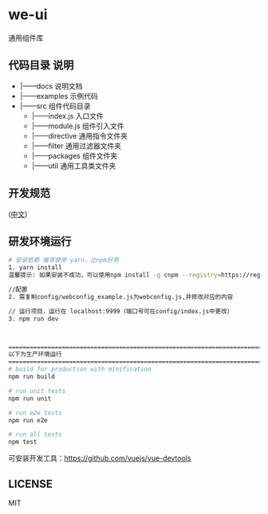 # we-ui
通用组件库


## 代码目录 说明
- |——docs 说明文档
- |——examples 示例代码
- |——src 组件代码目录
	- |——index.js  入口文件
	- |——module.js 组件引入文件 
	- |——directive 通用指令文件夹
	- |——filter    通用过滤器文件夹
	- |——packages  组件文件夹
	- |——util      通用工具类文件夹


## 开发规范
([中文](https://github.com/fewiki/we-ui/blob/master/.github/CONTRIBUTING.zh-CN.md))


## 研发环境运行

``` bash
# 安装依赖 推荐使用 yarn，比npm好用
1. yarn install
温馨提示: 如果安装不成功，可以使用npm install -g cnpm --registry=https://registry.npm.taobao.org安装淘宝镜像，替换npm命令为cnpm命令重新安装

//配置
2. 需复制config/webconfig_example.js为webconfig.js,并修改对应的内容

// 运行项目，运行在 localhost:9999（端口号可在config/index.js中更改）
3. npm run dev



=========================================================================
以下为生产环境运行
=========================================================================
# build for production with minification
npm run build

# run unit tests
npm run unit

# run e2e tests
npm run e2e

# run all tests
npm test
```


可安装开发工具：https://github.com/vuejs/vue-devtools

## LICENSE
MIT

